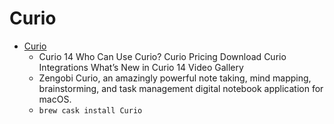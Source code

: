 # Curio
- [Curio](https://zengobi.com/curio/)
  -  Curio 14 Who Can Use Curio? Curio Pricing Download Curio Integrations What’s New in Curio 14 Video Gallery
  - Zengobi Curio, an amazingly powerful note taking, mind mapping, brainstorming, and task management digital notebook application for macOS.
  - `brew cask install Curio`
